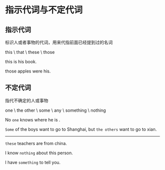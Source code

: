 # 指示代词与不定代词

## 指示代词
  标识人或者事物的代词，用来代指前面已经提到过的名词
  
  this \ that \ these \ those

  this is his book.

  those apples were his.

## 不定代词
  指代不确定的人或事物

  one \ the other \ some \ any \ something \ nothing

  No `one` knows where he is .

  `Some` of the boys want to go to Shanghai, but `the others` want to go to xian.


*** 

`these` teachers are from china.

I know `nothing` about this person.

I have `something` to tell you.
